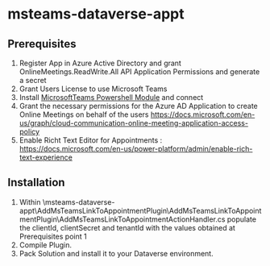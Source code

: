 # msteams-dataverse-appt

## Prerequisites
1. Register App in Azure Active Directory and grant OnlineMeetings.ReadWrite.All API Application Permissions and generate a secret  
2. Grant Users License to use Microsoft Teams
3. Install [MicrosoftTeams Powershell Module] and connect
4. Grant the necessary permissions for the Azure AD Application to create Online Meetings on behalf of the users https://docs.microsoft.com/en-us/graph/cloud-communication-online-meeting-application-access-policy
5. Enable Richt Text Editor for Appointments : https://docs.microsoft.com/en-us/power-platform/admin/enable-rich-text-experience

## Installation
1. Within \msteams-dataverse-appt\AddMsTeamsLinkToAppointmentPlugin\AddMsTeamsLinkToAppointmentPlugin\AddMsTeamsLinkToAppointmentActionHandler.cs populate the clientId, clientSecret and tenantId with the values obtained at Prerequisites point 1 
2. Compile Plugin.
3. Pack Solution and install it to your Dataverse environment. 

[MicrosoftTeams Powershell Module]: <https://docs.microsoft.com/en-us/microsoft-365/enterprise/manage-skype-for-business-online-with-microsoft-365-powershell?view=o365-worldwide>
